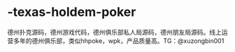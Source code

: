 # -texas-holdem-poker
德州扑克源码，德州游戏代码，德州俱乐部私人局源码，德州朋友局源码。线上运营多年的德州俱乐部，类似hhpoke，wpk，产品质量高。TG：@xuzongbin001
